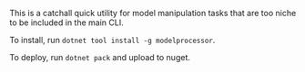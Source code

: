 This is a catchall quick utility for model manipulation tasks that are too niche to be included in the main CLI.

To install, run `dotnet tool install -g modelprocessor`.

To deploy, run `dotnet pack` and upload to nuget. 